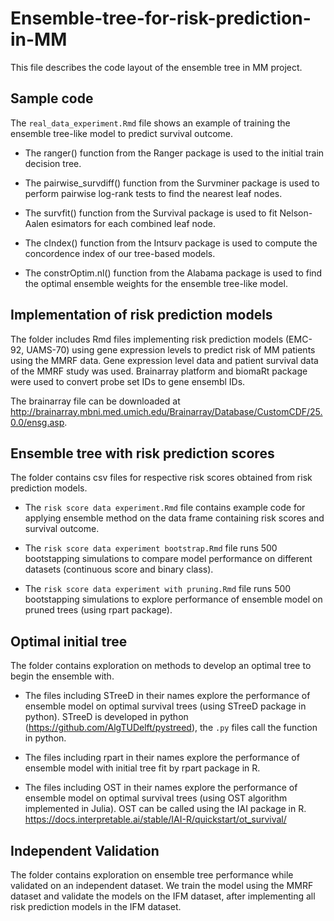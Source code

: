 # Ensemble-tree-for-risk-prediction-in-MM

This file describes the code layout of the ensemble tree in MM project.

## Sample code

The `real_data_experiment.Rmd` file shows an example of training the ensemble tree-like model to predict survival outcome. 

- The ranger() function from the Ranger package is used to the initial train decision tree. 

- The pairwise_survdiff() function from the Survminer package is used to perform pairwise log-rank tests to find the nearest leaf nodes.

- The survfit() function from the Survival package is used to fit Nelson-Aalen esimators for each combined leaf node.

- The cIndex() function from the Intsurv package is used to compute the concordence index of our tree-based models.

- The constrOptim.nl() function from the Alabama package is used to find the optimal ensemble weights for the ensemble tree-like model.

## Implementation of risk prediction models

The folder includes Rmd files implementing risk prediction models (EMC-92, UAMS-70) using gene expression levels to predict risk of MM patients using the MMRF data. Gene expression level data and patient survival data of the MMRF study was used. Brainarray platform and biomaRt package were used to convert probe set IDs to gene ensembl IDs.

The brainarray file can be downloaded at http://brainarray.mbni.med.umich.edu/Brainarray/Database/CustomCDF/25.0.0/ensg.asp.

## Ensemble tree with risk prediction scores

The folder contains csv files for respective risk scores obtained from risk prediction models.

- The `risk score data experiment.Rmd` file contains example code for applying ensemble method on the data frame containing risk scores and survival outcome.

- The `risk score data experiment bootstrap.Rmd` file runs 500 bootstapping simulations to compare model performance on different datasets (continuous score and binary class).

- The `risk score data experiment with pruning.Rmd` file runs 500 bootstapping simulations to explore performance of ensemble model on pruned trees (using rpart package).

## Optimal initial tree

The folder contains exploration on methods to develop an optimal tree to begin the ensemble with.

- The files including STreeD in their names explore the performance of ensemble model on optimal survival trees (using STreeD package in python). STreeD is developed in python (https://github.com/AlgTUDelft/pystreed), the `.py` files call the function in python.

- The files including rpart in their names explore the performance of ensemble model with initial tree fit by rpart package in R.

- The files including OST in their names explore the performance of ensemble model on optimal survival trees (using OST algorithm implemented in Julia). OST can be called using the IAI package in R. https://docs.interpretable.ai/stable/IAI-R/quickstart/ot_survival/

## Independent Validation

The folder contains exploration on ensemble tree performance while validated on an independent dataset. We train the model using the MMRF dataset and validate the models on the IFM dataset, after implementing all risk prediction models in the IFM dataset.
